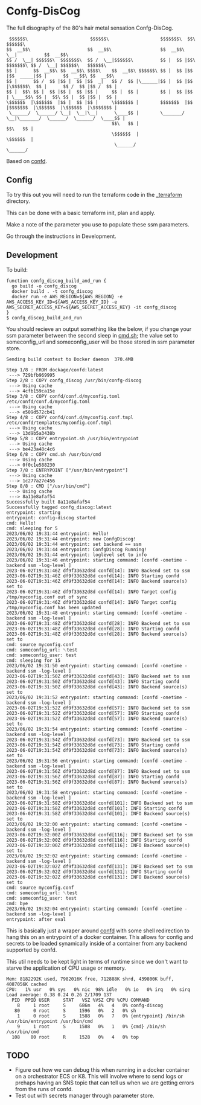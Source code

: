 # Confg-DisCog

The full disography of the 80's hair metal sensation Confg-DisCog.

```
 $$$$$$\                       $$$$$$\                   $$$$$$$\  $$\            $$$$$$\                      
$$  __$$\                     $$  __$$\                  $$  __$$\ \__|          $$  __$$\                     
$$ /  \__| $$$$$$\  $$$$$$$\  $$ /  \__|$$$$$$\          $$ |  $$ |$$\  $$$$$$$\ $$ /  \__| $$$$$$\   $$$$$$\  
$$ |      $$  __$$\ $$  __$$\ $$$$\    $$  __$$\ $$$$$$\ $$ |  $$ |$$ |$$  _____|$$ |      $$  __$$\ $$  __$$\ 
$$ |      $$ /  $$ |$$ |  $$ |$$  _|   $$ /  $$ |\______|$$ |  $$ |$$ |\$$$$$$\  $$ |      $$ /  $$ |$$ /  $$ |
$$ |  $$\ $$ |  $$ |$$ |  $$ |$$ |     $$ |  $$ |        $$ |  $$ |$$ | \____$$\ $$ |  $$\ $$ |  $$ |$$ |  $$ |
\$$$$$$  |\$$$$$$  |$$ |  $$ |$$ |     \$$$$$$$ |        $$$$$$$  |$$ |$$$$$$$  |\$$$$$$  |\$$$$$$  |\$$$$$$$ |
 \______/  \______/ \__|  \__|\__|      \____$$ |        \_______/ \__|\_______/  \______/  \______/  \____$$ |
                                       $$\   $$ |                                                    $$\   $$ |
                                       \$$$$$$  |                                                    \$$$$$$  |
                                        \______/                                                      \______/
```

Based on [confd](https://github.com/kelseyhightower/confd).

## Config

To try this out you will need to run the terraform code in the [_terraform](_terraform) directory.

This can be done with a basic terraform init, plan and apply.

Make a note of the parameter you use to populate these ssm parameters.

Go through the instructions in Development.

## Development

To build:

```
function confg_discog_build_and_run {
  go build -o confg_discog
  docker build . -t confg_discog
  docker run -e AWS_REGION=${AWS_REGION} -e AWS_ACCESS_KEY_ID=${AWS_ACCESS_KEY_ID} -e AWS_SECRET_ACCESS_KEY=${AWS_SECRET_ACCESS_KEY} -it confg_discog 
}
$ confg_discog_build_and_run 
```

You should recieve an output something like the below, if you change your ssm parameter between the second sleep in [cmd.sh](cmd.sh); the value set to someconfig_url and someconfig_user will be those stored in ssm parameter store.

```
Sending build context to Docker daemon  370.4MB

Step 1/8 : FROM dockage/confd:latest
 ---> 729bfb969995
Step 2/8 : COPY confg_discog /usr/bin/confg-discog
 ---> Using cache
 ---> 4cfb159ca15e
Step 3/8 : COPY confd/conf.d/myconfig.toml /etc/confd/conf.d/myconfig.toml
 ---> Using cache
 ---> e509d572cb41
Step 4/8 : COPY confd/conf.d/myconfig.conf.tmpl /etc/confd/templates/myconfig.conf.tmpl
 ---> Using cache
 ---> 13d9b5a3438b
Step 5/8 : COPY entrypoint.sh /usr/bin/entrypoint
 ---> Using cache
 ---> be423a48c4c6
Step 6/8 : COPY cmd.sh /usr/bin/cmd
 ---> Using cache
 ---> 0f0c1e588230
Step 7/8 : ENTRYPOINT ["/usr/bin/entrypoint"]
 ---> Using cache
 ---> 1c277a27e456
Step 8/8 : CMD ["/usr/bin/cmd"]
 ---> Using cache
 ---> 8a11e8afaf54
Successfully built 8a11e8afaf54
Successfully tagged confg_discog:latest
entrypoint: starting
entrypoint: config-discog started
cmd: Hello!
cmd: sleeping for 5
2023/06/02 19:31:44 entrypoint: Hello!
2023/06/02 19:31:44 entrypoint: new ConfgDiscog!
2023/06/02 19:31:44 entrypoint: set backend == ssm
2023/06/02 19:31:44 entrypoint: ConfgDiscog Running!
2023/06/02 19:31:44 entrypoint: loglevel set to info
2023/06/02 19:31:46 entrypoint: starting command: [confd -onetime -backend ssm -log-level ]
2023-06-02T19:31:46Z df9f33632d8d confd[14]: INFO Backend set to ssm
2023-06-02T19:31:46Z df9f33632d8d confd[14]: INFO Starting confd
2023-06-02T19:31:46Z df9f33632d8d confd[14]: INFO Backend source(s) set to 
2023-06-02T19:31:46Z df9f33632d8d confd[14]: INFO Target config /tmp/myconfig.conf out of sync
2023-06-02T19:31:46Z df9f33632d8d confd[14]: INFO Target config /tmp/myconfig.conf has been updated
2023/06/02 19:31:48 entrypoint: starting command: [confd -onetime -backend ssm -log-level ]
2023-06-02T19:31:48Z df9f33632d8d confd[28]: INFO Backend set to ssm
2023-06-02T19:31:48Z df9f33632d8d confd[28]: INFO Starting confd
2023-06-02T19:31:48Z df9f33632d8d confd[28]: INFO Backend source(s) set to 
cmd: source myconfig.conf
cmd: someconfig_url: ␡test
cmd: someconfig_user: test
cmd: sleeping for 15
2023/06/02 19:31:50 entrypoint: starting command: [confd -onetime -backend ssm -log-level ]
2023-06-02T19:31:50Z df9f33632d8d confd[43]: INFO Backend set to ssm
2023-06-02T19:31:50Z df9f33632d8d confd[43]: INFO Starting confd
2023-06-02T19:31:50Z df9f33632d8d confd[43]: INFO Backend source(s) set to 
2023/06/02 19:31:52 entrypoint: starting command: [confd -onetime -backend ssm -log-level ]
2023-06-02T19:31:52Z df9f33632d8d confd[57]: INFO Backend set to ssm
2023-06-02T19:31:52Z df9f33632d8d confd[57]: INFO Starting confd
2023-06-02T19:31:52Z df9f33632d8d confd[57]: INFO Backend source(s) set to 
2023/06/02 19:31:54 entrypoint: starting command: [confd -onetime -backend ssm -log-level ]
2023-06-02T19:31:54Z df9f33632d8d confd[73]: INFO Backend set to ssm
2023-06-02T19:31:54Z df9f33632d8d confd[73]: INFO Starting confd
2023-06-02T19:31:54Z df9f33632d8d confd[73]: INFO Backend source(s) set to 
2023/06/02 19:31:56 entrypoint: starting command: [confd -onetime -backend ssm -log-level ]
2023-06-02T19:31:56Z df9f33632d8d confd[87]: INFO Backend set to ssm
2023-06-02T19:31:56Z df9f33632d8d confd[87]: INFO Starting confd
2023-06-02T19:31:56Z df9f33632d8d confd[87]: INFO Backend source(s) set to 
2023/06/02 19:31:58 entrypoint: starting command: [confd -onetime -backend ssm -log-level ]
2023-06-02T19:31:58Z df9f33632d8d confd[101]: INFO Backend set to ssm
2023-06-02T19:31:58Z df9f33632d8d confd[101]: INFO Starting confd
2023-06-02T19:31:58Z df9f33632d8d confd[101]: INFO Backend source(s) set to 
2023/06/02 19:32:00 entrypoint: starting command: [confd -onetime -backend ssm -log-level ]
2023-06-02T19:32:00Z df9f33632d8d confd[116]: INFO Backend set to ssm
2023-06-02T19:32:00Z df9f33632d8d confd[116]: INFO Starting confd
2023-06-02T19:32:00Z df9f33632d8d confd[116]: INFO Backend source(s) set to 
2023/06/02 19:32:02 entrypoint: starting command: [confd -onetime -backend ssm -log-level ]
2023-06-02T19:32:02Z df9f33632d8d confd[131]: INFO Backend set to ssm
2023-06-02T19:32:02Z df9f33632d8d confd[131]: INFO Starting confd
2023-06-02T19:32:02Z df9f33632d8d confd[131]: INFO Backend source(s) set to 
cmd: source myconfig.conf
cmd: someconfig_url: ␡test
cmd: someconfig_user: test
cmd: bye
2023/06/02 19:32:04 entrypoint: starting command: [confd -onetime -backend ssm -log-level ]
entrypoint: after eval
```

This is basically just a wraper around [confd](https://github.com/kelseyhightower/confd) with some shell redirection to hang this on an entrypoint of a docker container. This allows for config and secrets to be loaded synamically inside of a container from any backend supported by confd.

This util needs to be kept light in terms of runtime since we don't want to starve the application of CPU usage or memory.

```
Mem: 8182292K used, 7982016K free, 712888K shrd, 439800K buff, 4087056K cached
CPU:   1% usr   0% sys   0% nic  98% idle   0% io   0% irq   0% sirq
Load average: 0.38 0.24 0.26 2/1709 137
  PID  PPID USER     STAT   VSZ %VSZ CPU %CPU COMMAND
    8     1 root     S     686m   4%   4   0% confg-discog
   80     0 root     S     1596   0%   2   0% sh
    1     0 root     S     1588   0%   7   0% {entrypoint} /bin/sh /usr/bin/entrypoint /usr/bin/cmd
    9     1 root     S     1588   0%   1   0% {cmd} /bin/sh /usr/bin/cmd
  108    80 root     R     1528   0%   4   0% top
```

## TODO

- Figure out how we can debug this when running in a docker container on a orchestrator ECS or K8. This will involve where to send logs or prehaps having an SNS topic that can tell us when we are getting errors from the runs of confd.
- Test out with secrets manager through parameter store.
